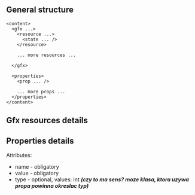 ## General structure ##

```
<content>
  <gfx ...>
    <resource ...>
      <state ... />
    </resource>
    
    ... more resources ...

  </gfx>

  <properties>
    <prop ... />

    ... more props ...
  </properties>
</content>
```

## Gfx resources details ##

## Properties details ##

Attributes:

  * name - obligatory
  * value - obligatory
  * type - optional, values: int _**(czy to ma sens? moze klasa, ktora uzywa propa powinna okreslac typ)**_
